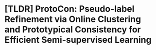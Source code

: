 # [TLDR] ProtoCon: Pseudo-label Refinement via Online Clustering and Prototypical Consistency for Efficient Semi-supervised Learning 
 